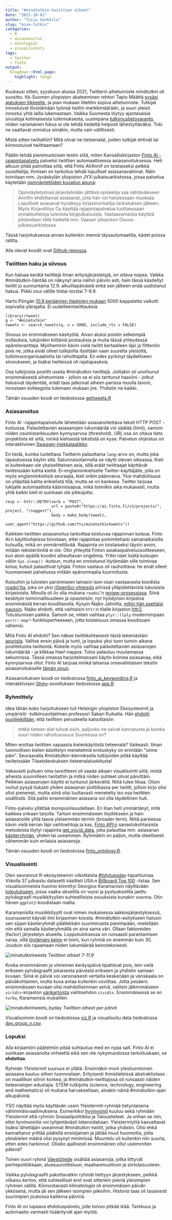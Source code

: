 ```yaml
---
title: "#minätutkin-twiittien aiheet"
date: "2021-10-01"
author: "Tuija Sonkkila"
slug: "mina-tutkin"
categories:
  - R
  - asiasanoitus
  - ontologiat
  - visualisointi
tags:
  - twitter
  - finto
output:
  blogdown::html_page:
    highlight: tango
---
```


Kuukausi sitten, syyskuun alussa 2021, Twitterin aihetunniste *minätutkin* oli suosittu. Itä-Suomen yliopiston akateeminen rehtori Tapio Määttä [sysäsi ajatuksen liikkeelle](https://twitter.com/tapiomaatta/status/1434449463268057092), ja pian mukaan liitettiin sopiva aihetunniste. Tutkijat innostuivat tiivistämään työnsä twiitin merkkimäärään, ja suuri yleisö innostui yhtä lailla lukemastaan. Vaikka Suomesta löytyy ajantasaisia sivustoja kotimaisesta tutkimuksesta, uusimpana [tutkimustietovaranto](https://www.tiedejatutkimus.fi/fi/), niiden varsinainen fokus ei ole tehdä tiedettä helposti lähestyttäväksi. Toki ne saattavat onnistua siinäkin, mutta vain välillisesti.

Mistä sitten twiitattiin? Mitä olivat ne tieteenalat, joiden tutkijat ehtivät tai kiinnostuivat twiittaamaan? 

Päätin tehdä pienimuotoisen testin siitä, miten Kansalliskirjaston [Finto AI -rajapintapalvelu](https://www.kiwi.fi/display/Finto/Finto+AI%3An+rajapintapalvelu) palvelisi twiittien automaattisessa asiasanoituksessa. Heti alkuun pitää painottaa siitä, että Finto AI/Annif on toistaiseksi pelkkä suosittelija; ihmisen on tarkoitus tehdä lopulliset asiasanavalinnat. Näin toimitaan mm. Jyväskylän yliopiston JYX-julkaisuarkistossa, jossa palvelua käytetään [opinnäytetöiden kuvailun apuna](https://www.kiwi.fi/display/Finto/Finto+AI%3An+rajapintapalvelu):

>Opinnäytetyönsä järjestelmään jättävä opiskelija saa nähtäväkseen Annifin ehdottamat asiasanat, joita hän voi halutessaan muokata. Lopulliset asiasanat hyväksyy kirjastovirkailija tarkistuksen jälkeen. Myös Kirjavälitys Oy käyttää rajapintapalvelua tuottaessaan ennakkotietoja tulevista kirjajulkaisuista. Vastaavanlaista käyttöä pilotoidaan tällä hetkellä mm. Vaasan yliopiston Osuva-julkaisuarkistossa.

Tässä harjoituksessa annan kuitenkin mennä täysautomaatilla, kädet poissa ratilta. 

Alla olevat koodit ovat [Github-repossa](https://github.com/tts/minatutkintweets).

### Twiittien haku ja siivous

Kun haluaa kerätä twiittejä ilman erityisjärjestelyjä, on oltava nopea. Vaikka #minätutkin-häntää on näkynyt aina näihin päiviin asti, hain tässä käsitellyt twiitit jo sunnuntaina 12.9. alkuiltapäivästä enkä sen jälkeen enää uudistanut hakua. Piikki osui välille tiistai-torstai 7-9.9.

Harto Pöngän [10.9 keräämien tilastojen mukaan](https://twitter.com/hponka/status/1436240568045158402) 5000 kappaletta vaikutti sopivalta ylärajalta. Ei uudelleentwiittauksia.

```
library(rtweet)
q <- "#minätutkin"
tweets <- search_tweets(q, n = 5000, include_rts = FALSE)
```

Siivous on enimmäkseen käsityötä. Aivan aluksi poistin selkeimpiä trollauksia, lukijoiden kiittäviä postauksia ja muita tässä yhteydessä epärelevantteja. Myöhemmin kävin vielä twiitit kertaalleen läpi ja filtteröin pois ne, jotka eivät olleet tutkijoilta itseltään vaan suurelta yleisöltä, tutkimusorganisaatiolta tai rahoittajalta. En edes pyrkinyt täydelliseen siivoukseen, ja lisäksi twiiteissä oli rajatapauksia. 

Osa tutkijoista postitti useita #minätutkin-twiittejä. Joiltakin oli unohtunut ensimmäisestä aihetunniste - jolloin se ei siis tarttunut haaviini - jotkut halusivat täydentää, eräät taas jatkoivat aiheen parissa muulla tavoin, innostaen kolleegoita tulemaan mukaan jne. Yhdistin ne kaikki. 

Tämän osuuden koodi on tiedostossa [gettweets.R](https://github.com/tts/minatutkintweets/blob/main/gettweets.R)

### Asiasanoitus

Finto AI -rajapintapalvelulle lähetetään asiasanoitettava teksti HTTP POST -kutsussa. Palautettavien asiasanojen lukumäärää voi säätää (limit), samoin niiden osumistarkkuuden kynnysarvoa (threshold). URL:ssa on oltava tieto projektista eli siitä, minkä kielisestä tekstistä on kyse. Palvelun ohjeistus on interaktiivinen [Swagger-hiekkalaatikko](https://ai.finto.fi/v1/ui/).

En tiedä, kuinka luotettava Twitterin palauttama `lang`-arvo on, mutta joka tapauksessa käytin sitä. Satunnaisotannalla se näytti olevan oikeassa. Kieli ei kuitenkaan ole yksiselitteinen asia, sillä eräät twiittaajat käyttävät twiiteissään kahta kieltä. Ei-englanninkieliselle Twitter-käyttäjälle, jolla on myös englanninkielisiä seuraajia, kieli onkin päänvaiva. Yksi mahdollisuus on ylläpitää kahta erikielistä tiliä, mutta se on kankeaa. Twitter tarjoaa lukijalle automaattista käännösapua, mikä toimiikin aika mukavasti, mutta yhtä kaikki kieli ei suinkaan ole pikkujuttu.


```
resp <- httr::RETRY(verb = "POST",
                    url = paste0("https://ai.finto.fi/v1/projects/", project, "/suggest"),
                    body = make_body(tweet),
                    user_agent("https://github.com/tts/minatutkintweets"))
```

Kaikkien twiittien asiasanoitus tarkoittaa toistuvaa rajapinnan kutsua. Finto AI:n käyttöohjeissa toivotaan, ettei rajapintaa pommitettaisi samanaikaisilla kutsuilla, mikä on ymmärrettävää. Rajapinta on toistaiseksi täysin avoin, mitään rekisteröintiä ei ole. Otin yhteyttä Finton asiakaspalveluosoitteeseen, kun aloin epäillä koodini aiheuttavan ongelmia. Yritin näet lisätä kutsujen väliin `Sys.sleep()` -kutsun, mutta en onnistunut löytämään sille toimivaa koloa; kutsut palauttivat tyhjää. Finton vastaus oli rauhoittava: he eivät olleet huomanneet palvelussa mitään epänormaalia kuormitusta.

Kutsuihin ja tulosten parsimiseen lainasin ison osan vastaavasta koodista [roadoi'lta](https://github.com/ropensci/roadoi), joka on yksi [rOpenSci-yhteisön](https://ropensci.org/) piirissä ylläpidettävistä lukuisista kirjastoista. Minulla oli ilo olla mukana `roadoi`'n [review-prosessissa](https://github.com/ropensci/software-review/issues/115). Siinä keskityin toiminnallisuuteen ja opasteisiin, nyt hyödynsin kirjastoa ensimmäistä kerran kooditasolla. Kysyin Najko Jahnilta, [mihin hän asettaisi paussin](https://github.com/ropensci/roadoi/issues/33). Najko ehdotti, että vaihtaisin `httr`:n tilalle kirjaston [httr2](https://httr2.r-lib.org/). Tutustumisen paikka. Samoin se, miten vaihtaa `plyr::llply` modernimpaan `purrr::map*`-funktioperheeseen, jotta toisteisuus omassa koodissani vähenisi.

Mitä Finto AI ehdotti? Sen näkee twiittikohtaisesti tästä tekemästäni [apurista](https://ttso.shinyapps.io/minatutkintweets/). Valitse ensin päivä ja tunti, ja lopuksi yksi tuon tunnin aikana postitetuista twiiteistä. Kokeile myös vaihtaa palautettavien asiasanojen lukumäärää - ja klikkaa Hae!-nappia. Tulos palautuu muutamassa sekunnissa. Tässä omassa harjoitelmassani käytin kolmea asiasanaa, eikä kynnysarvoa ollut. Finto AI tarjoaa minkä tahansa omavalintaisen tekstin asiasanoitukselle [tämän sivun](https://ai.finto.fi/).

Asiasanoituksen koodi on tiedostossa [finto_ai_keywording.R](https://github.com/tts/minatutkintweets/blob/main/finto_ai_keywording.R) ja interaktiivisen [Shiny](https://github.com/rstudio/shiny)-sovelluksen tiedostossa [app.R](https://github.com/tts/minatutkintweets/blob/main/app.R)

### Ryhmittely

Idea tähän koko harjoitukseen tuli Helsingin yliopiston Ekosysteemit ja ympäristö -tutkimusohjelman professori Sakari Kuikalta. Hän [ehdotti puolileikillään](https://twitter.com/Sakari_Kuikka/status/1435905714455814148), että twiittien perusteella katsottaisiin

>mitkä tieteen alat tulivat esiin, paljonko ne saivat kannatusta ja kuinka suuri niiden rahoitusosuus Suomessa on?

Miten erottaa twiittien vapaasta kielenkäytöstä tieteenala? Vaikeasti. Ilman luonnollisen kielen käsittelyn menetelmiä erotuskyky on enintään "sinne päin". Seuraavalla #minätutkin-kierroksella tutkijoiden pitää käyttää twiiteissään Tilastokeskuksen tieteenalaluokitusta!

Vakavasti puhuen oma tavoitteeni oli saada aikaan visualisointi siitä, mistä aiheista suunnilleen twiitattiin ja mitkä niiden suhteet olivat päivittäin. Pelkkien asiasanojen käyttö ei tuntunut järkevältä. Niitä tulee liikaa. Olisin voinut pysyä tiukasti yhden asiasanan politiikassa per twiitti, jolloin kirjo olisi ollut pienempi, mutta siinä olisi luultavasti menetetty iso osa twiittien sisällöstä. Sitä paitsi ensimmäinen asiasana voi olla täydellinen huti.

Finto-palvelu yllättää monipuolisuudellaan. En ihan heti ymmärtänyt, mitä kaikkea onkaan tarjolla. Tartuin ensimmäiseen löydökseen ja hain asiasanoille yhtä tasoa yleisemmän termin (broader term). Niitä parsiessa kävin vielä kerran läpi vaihtoehtoja ja kas, [Finto API:n](https://api.finto.fi/) sanastokohtaisista metodeista löytyi rajapinta [get_vocid_data](https://api.finto.fi/doc/#!/Vocabulary45specific32methods/get_vocid_data), joka palauttaa mm. asiasanan [käsiteryhmän](https://finto.fi/yso/fi/groups), yhden tai useamman. Ryhmiäkin on paljon, mutta oleellisesti vähemmän kuin erilaisia asiasanoja.

Tämän osuuden koodi on tiedostossa [finto_ontology.R](https://github.com/tts/minatutkintweets/blob/main/finto_ontology.R).

### Visualisointi

Olen seurannut R-ekosysteemin viikottaista [#tidytuesday](https://github.com/rfordatascience/tidytuesday)-tapahtumaa. Viikolla 37 julkaistu datasetti käsitteli USA:n [Billboard Top 100](https://github.com/rfordatascience/tidytuesday/blob/master/data/2021/2021-09-14/readme.md) -listaa. Sen visualisoinneista huomio kiinnittyi Georgios Karamanisin näyttävään [toteutukseen](https://github.com/gkaramanis/tidytuesday/tree/master/2021/2021-week37), jossa vaaka-akselilla on vuosi ja pystyakselilla jaettu pylväsgraafi musiikkityylien suhteellisista osuuksista kunakin vuonna. Otin hänen `ggplot2`-koodistaan mallia.

Karamanisilla musiikkityylit ovat nimen mukaisessa aakkosjärjestyksessä, suuruuserot käyvät ilmi kirjasimen koosta. #minätutkin-esitykseen halusin sen sijaan käsiteryhmät päällekkäin suurimmasta pienimpään, mielellään niin että samalla käsiteryhmällä on aina sama väri. Ollaan faktoreiden (factor) järjestelyn alueella. Lopputuloksessa on runsaasti parantamisen varaa, sillä [löytämäni keino](https://stackoverflow.com/a/53598064) ei toimi, kun ryhmiä on enemmän kuin 30. Jouduin siis rajaamaan niiden lukumäärää keinotekoisesti.

![minatutkintweets](minatutkintweets.png)
*Twiittien aiheet 7-11.9*

Koska ensimmäinen ja viimeinen keräyspäivä tipahtivat pois, tein vielä erikseen pylväsgraafit jokaisesta päivästä erikseen ja yhdistin samaan kuvaan. Siinä ei päiviä voi varsinaisesti vertailla keskenään ja väriskaala on päiväkohtainen, mutta kuva antaa kuitenkin osviittaa. Jotta pesäero ensimmäiseen kuvaan olisi mahdollisimman selvä, valitsin jälkimmäiseen `viridis`-kirjaston [värikartoista](https://cran.r-project.org/web/packages/viridis/vignettes/intro-to-viridis.html#the-color-scales) vaihtoehdon `cividis`. Ensimmäisessä se on `turbo`, Karamanisia mukaillen.

![minatutkintweets_byday](minatutkintweets_byday.png)
*Twiittien aiheet per päivä*

Visualisoinnin koodi on tiedostossa [viz.R](https://github.com/tts/minatutkintweets/blob/main/viz.R) ja visualisoitu data tiedostossa [day_group_n.csv](https://github.com/tts/minatutkintweets/blob/main/day_group_n.csv).

### Lopuksi

Alla kirjaamiini päätelmiin pitää suhtautua med en nypa salt. Finto AI ei suinkaan asiasanoita virheettä eikä sen ole nykymuodossa tarkoituskaan, se **ehdottaa**. 

Ryhmän *Yleistermit* suuruus ei yllätä. Ensinnäkin moni yleisluontoinen asiasana kuuluu siihen luonnostaan. Erityisesti ihmistieteissä abstraktiotaso on maallikon silmin korkea, ja #minätutkin-twiittajissa oli runsaasti näiden tieteenalojen edustajia. STEM-tutkijoita (science, technology, engineering and mathematics) oli mukana harvakseltaan, ainakin näinä #minätutkin-ajan alkupäivinä. 

YSO näyttää myös käyttävän usein Yleistermit-ryhmää tietynlaisena vähimmäisvaatimuksena. Esimerkiksi [hyvinvointi](https://finto.fi/yso/fi/page/p1947) kuuluu sekä ryhmään Yleistermit että ryhmiin Sosiaalipolitiikka ja Taloustieteet. Ja onhan se niin, ettei *hyvinvointia* voi tyhjentävästi lokeroidakaan. 
Yleistermiyttä kasvattavat lisäksi lähettäjän useammat #minätutkin-twiitit, jotka yhdistin. Olisi ehkä kannattanut yrittää päätellä ensisijainen ja jättää muut huomiotta, jotta yleiskielen määrä olisi pysynyt minimissä. Muuntelu oli kuitenkin niin suurta, etten edes harkinnut. Olisiko ajallisesti ensimmäinen ollut useimmiten pätevä?

Toinen suuri ryhmä [Väestötiede](https://finto.fi/ykl/fi/page/31.5) sisältää asiasanoja, jotka liittyvät perhepolitiikkaan, aluesuunnitteluun, maahanmuuttoon ja siirtolaisuuteen. 

Vaikka pylväsgraafit pakottavatkin ryhmät tiettyyn järjestykseen, pelkkä vilkaisu kertoo, että suhteelliset erot ovat sittenkin pieniä yleisimpien ryhmien välillä. Kiinnostavasti *klimatologia* oli ensimmäisen päivän ykkösenä, mutta jäi sen jälkeen isompien jalkoihin. *Historia* taas oli tasaisesti suurimpien joukossa kaikkina päivinä.

Finto AI on lupaava ehdotuspalvelu, jolle toivoo pitkää ikää. Tarkkuus ja automaatio varmasti lisääntyvät ajan myötä.
